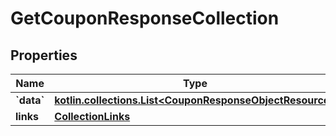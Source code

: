 
# GetCouponResponseCollection

## Properties
| Name | Type | Description | Notes |
| ------------ | ------------- | ------------- | ------------- |
| **&#x60;data&#x60;** | [**kotlin.collections.List&lt;CouponResponseObjectResource&gt;**](CouponResponseObjectResource.md) |  |  |
| **links** | [**CollectionLinks**](CollectionLinks.md) |  |  [optional] |



